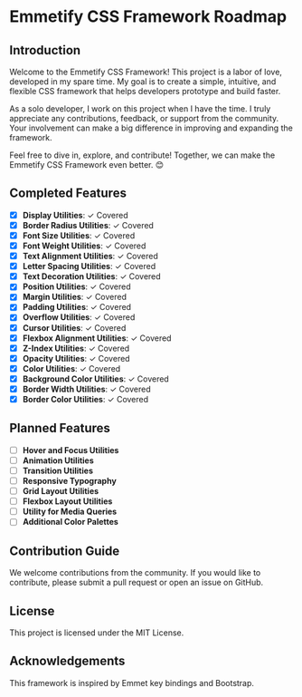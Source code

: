 # Emmetify CSS Framework Roadmap

## Introduction
Welcome to the Emmetify CSS Framework! This project is a labor of love, developed in my spare time. My goal is to create a simple, intuitive, and flexible CSS framework that helps developers prototype and build faster.

As a solo developer, I work on this project when I have the time. I truly appreciate any contributions, feedback, or support from the community. Your involvement can make a big difference in improving and expanding the framework.

Feel free to dive in, explore, and contribute! Together, we can make the Emmetify CSS Framework even better. 😊


## Completed Features
- [x] **Display Utilities**: ✓ Covered
- [x] **Border Radius Utilities**: ✓ Covered
- [x] **Font Size Utilities**: ✓ Covered
- [x] **Font Weight Utilities**: ✓ Covered
- [x] **Text Alignment Utilities**: ✓ Covered
- [x] **Letter Spacing Utilities**: ✓ Covered
- [x] **Text Decoration Utilities**: ✓ Covered
- [x] **Position Utilities**: ✓ Covered
- [x] **Margin Utilities**: ✓ Covered
- [x] **Padding Utilities**: ✓ Covered
- [x] **Overflow Utilities**: ✓ Covered 
- [x] **Cursor Utilities**: ✓ Covered
- [x] **Flexbox Alignment Utilities**: ✓ Covered
- [x] **Z-Index Utilities**: ✓ Covered
- [x] **Opacity Utilities**: ✓ Covered
- [x] **Color Utilities**: ✓ Covered
- [x] **Background Color Utilities**: ✓ Covered
- [x] **Border Width Utilities**: ✓ Covered
- [x] **Border Color Utilities**: ✓ Covered

## Planned Features
- [ ] **Hover and Focus Utilities**
- [ ] **Animation Utilities**
- [ ] **Transition Utilities**
- [ ] **Responsive Typography**
- [ ] **Grid Layout Utilities**
- [ ] **Flexbox Layout Utilities**
- [ ] **Utility for Media Queries**
- [ ] **Additional Color Palettes**

## Contribution Guide
We welcome contributions from the community. If you would like to contribute, please submit a pull request or open an issue on GitHub.

## License
This project is licensed under the MIT License.

## Acknowledgements
This framework is inspired by Emmet key bindings and Bootstrap.
